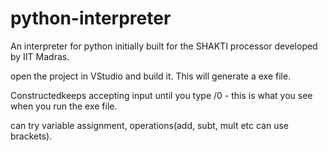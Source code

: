 # python-interpreter
An interpreter for python initially built for the SHAKTI processor developed by IIT Madras.

open the project in VStudio and build it. This will generate a exe file.


Constructedkeeps accepting input until you type /0 - this is what you see when you run the exe file.

can try variable assignment, operations(add, subt, mult etc can use brackets).  
